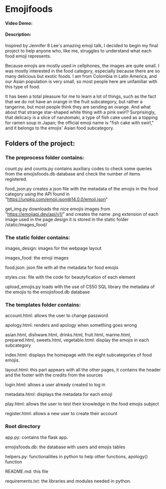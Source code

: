 # Emojifoods
#### Video Demo:
#### Description:

Inspired by Jennifer 8 Lee's amazing emoji talk, I decided to begin my final project to
help anyone who, like me, struggles to understand what each food emoji represents.

Because emojis are mostly used in cellphones, the images are quite small. I was mostly
interested in the food category, especially because there are so many delicious but
exotic foods. I am from Colombia in Latin America, and our Asian population is very small,
so most people here are unfamiliar with this type of food.

It has been a total pleasure for me to learn a lot of things, such as the fact that
we do not have an orange in the fruit subcategory, but rather a tangerine, but most
people think they are sending an orange. And what about that strange star-shaped white
thing with a pink swirl? Surprisingly, that delicacy is a slice of narutomaki, a type
of fish cake used as a topping for ramen soup in Japan; the official emoji name is
"fish cake with swirl," and it belongs to the emojis' Asian food subcategory.

## Folders of the project:

### The preprocess folder contains:

count.py and counts.py contains auxiliary codes to check some queries from the emojisfoods.db
database and check the number of items registered.

food_json.py creates a json file with the metadata of the emojis in the food category
using the API found in "https://unpkg.com/emoji.json@14.0.0/emoji.json"

get_img.py downloads the nice emojis images from "https://emojiapi.dev/api/v1/" and
creates the name .png extension of each image used in the page design it is stored
in the static folder /static/images_food/

### The static folder contains:

images_design: images for the webpage layout

images_food: the emoji images

food.json: json file with all the metadata for food emojis

styles.css: file with the code for beautyfication of each element

upload_emojis.py loads with the use of CS50 SQL library the metadata of the emojis to
the emojisfood.db database

### The templates folder contains:

account.html: allows the user to change password

apology.html: renders and apology when something goes wrong

asian.html, dishware.html, drinks.html, fruit.html, marine.html, prepared.html,
sweets.html, vegetable.html: display the emojis in each subcategory

index.html: displays the homepage with the eight subcategories of food emojis.

layout.html: this part appears with all the other pages, it contains the header and
the footer with the credits from the sources

login.html: allows a user already created to log in

metadata.html: displays the metadata for each emoji

play.html: allows the user to test their knowledge in the food emojis subject

register.html: allows a new user to create their account

### Root directory

app.py: contains the flask app.

emojisfoods.db: the database with users and emojis tables

helpers.py: functionalities in python to help other functions, apology() function

README.md: this file

requirements.txt: the libraries and modules needed in python.